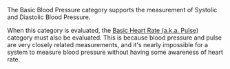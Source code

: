 The Basic Blood Pressure category supports the measurement of Systolic and Diastolic Blood Pressure.

When this category is evaluated, the [Basic Heart Rate (a.k.a. Pulse)](basic_heart_rate.html)
category must also be evaluated.  This is because blood pressure and pulse are very
closely related measurements, and it's nearly impossible for a system to measure blood
pressure without having some awareness of heart rate.